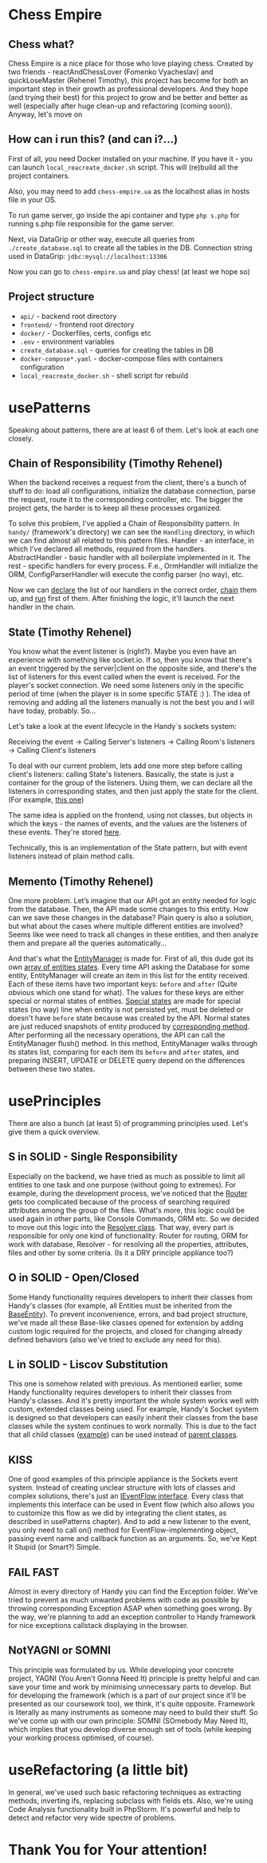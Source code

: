 # Chess Empire

## Chess what?

Chess Empire is a nice place for those who love playing chess. Created by two friends - reactAndChessLover (Fomenko Vyacheslav)
and quickLoseMaster (Rehenel Timothy), this project has become for both an important step in their growth as professional developers.
And they hope (and trying their best) for this project to grow and be better and better as well (especially after huge clean-up and refactoring (coming soon)).
Anyway, let's move on

## How can i run this? (and can i?...)
First of all, you need Docker installed on your machine. If you have it - you can launch `local_reacreate_docker.sh` script.
This will (re)build all the project containers.

Also, you may need to add `chess-empire.ua` as the localhost alias in hosts file in your OS.

To run game server, go inside the api container and type `php s.php` for running s.php file responsible for the game server.

Next, via DataGrip or other way, execute all queries from `./create_database.sql` to create all the tables in the DB.
Connection string used in DataGrip: `jdbc:mysql://localhost:13306`

Now you can go to `chess-empire.ua` and play chess! (at least we hope so)

## Project structure

- `api/` - backend root directory
- `frontend/` - frontend root directory
- `docker/` - Dockerfiles, certs, configs etc
- `.env` - environment variables
- `create_database.sql` - queries for creating the tables in DB
- `docker-compose*.yaml` - docker-compose files with containers configuration
- `local_reacreate_docker.sh` - shell script for rebuild


# usePatterns

Speaking about patterns, there are at least 6 of them. Let's look at each one closely.

## Chain of Responsibility (Timothy Rehenel)
When the backend receives a request from the client, there's a bunch of stuff to do: load all configurations, initialize the database
connection, parse the request, route it to the corresponding controller, etc. The bigger the project gets, the harder is to keep all these processes
organized.

To solve this problem, I've applied a Chain of Responsibility pattern. In `handy/` (framework's directory) we can see the `Handling` directory, in
which we can find almost all related to this pattern files. Handler - an interface, in which I've declared all methods, required from the handlers.
AbstractHandler - basic handler with all boilerplate implemented in it. The rest - specific handlers for every process. F.e., 
OrmHandler will initialize the ORM, ConfigParserHandler will execute the config parser (no way), etc.

Now we can [declare](./api/handy/Core.php#L25-L32) the list of our handlers in the correct order, [chain](./api/handy/Core.php#L34-L37)
them up, and [run](./api/handy/Core.php#L46) first of them. After finishing the logic, it'll launch the next handler in the chain.

## State (Timothy Rehenel)
You know what the event listener is (right?). Maybe you even have an experience with something like socket.io. If so, then
you know that there's an event triggered by the server|client on the opposite side, and there's the list of listeners for this event called when the event is received.
For the player's socket connection. We need some listeners only in the specific period of time (when the player is in some specific STATE :) ).
The idea of removing and adding all the listeners manually is not the best you and I will have today, probably. So...

Let's take a look at the event lifecycle in the Handy`s sockets system:

Receiving the event
->
Calling Server's listeners
->
Calling Room's listeners
->
Calling Client's listeners

To deal with our current problem, lets add one more step before calling client's listeners: calling State's listeners.
Basically, the state is just a container for the group of the listeners. Using them, we can declare all the listeners in 
corresponding states, and then just apply the state for the client. (For example, [this one](./api/src/Socket/States/UnauthorizedState.php))

The same idea is applied on the frontend, using not classes, but objects in which the keys - the names of events,
and the values are the listeners of these events. They're stored [here](./frontend/src/shared/socket/states).

Technically, this is an implementation of the State pattern, but with event listeners instead of plain method calls.

## Memento (Timothy Rehenel)
One more problem. Let’s imagine that our API got an entity needed for logic from the database.
Then, the API made some changes to this entity. How can we save these changes in the database? Plain query is also a solution,
but what about the cases where multiple different entities are involved? Seems like wee need to track all changes in these entities,
and then analyze them and prepare all the queries automatically...

And that's what the [EntityManager](./api/handy/ORM/EntityManager.php) is made for. First of all, this dude got its own
[array of entities states](./api/handy/ORM/EntityManager.php#L23). Every time API asking the Database for some entity, EntityManager
will create an item in this list for the entity received. Each of these items have two important keys: `before` and `after`
(Quite obvious which one stand for what). The values for these keys are either special or normal states of entities.
[Special states](./api/handy/ORM/EntityManager.php#L16-L17) are made for special states (no way) line when entity is not persisted yet,
must be deleted or doesn't have `before` state because was created by the API.
Normal states are just reduced snapshots of entity produced by [corresponding method](./api/handy/ORM/BaseEntity.php#L32-L45).
After performing all the necessary operations, the API can call the EntityManager flush() method. In this method, EntityManager
walks through its states list, comparing for each item its `before` and `after` states, and preparing INSERT, UPDATE or DELETE query
depend on the differences between these two states.


# usePrinciples

There are also a bunch (at least 5) of programming principles used. Let's give them a quick overview.

## S in SOLID - Single Responsibility
Especially on the backend, we have tried as much as possible to limit all entities to one task and one purpose (without going to extremes).
For example, during the development process, we've noticed that the [Router](./api/handy/Routing/Router.php) gets too complicated because of
the process of searching required attributes among the group of the files. What's more, this logic could be used again in other parts,
like Console Commands, ORM etc. So we decided to move out this logic into the [Resolver class](./api/handy/Utils/Resolver.php).
That way, every part is responsible for only one kind of functionality: Router for routing, ORM for work with database,
Resolver - for resolving all the properties, attributes, files and other by some criteria. (Is it a DRY principle appliance too?)

## O in SOLID - Open/Closed
Some Handy functionality requires developers to inherit their classes from Handy's classes (for example, all Entities must be
inherited from the [BaseEntity](./api/handy/ORM/BaseEntity.php)). To prevent inconvenience, errors, and bad project structure,
we've made all these Base-like classes opened for extension by adding custom logic required for the projects, and closed
for changing already defined behaviors (also we've tried to exclude any need for this).

## L in SOLID - Liscov Substitution
This one is somehow related with previous. As mentioned earlier, some Handy functionality requires developers to inherit
their classes from Handy's classes. And it's pretty important the whole system works well with custom, extended classes being used.
For example, Handy's Socket system is designed so that developers can easily inherit their classes from the base classes
while the system continues to work normally. This is due to the fact that all child classes ([example](./api/src/Socket))
can be used instead of [parent classes](./api/handy/Socket).

## KISS
One of good examples of this principle appliance is the Sockets event system. Instead of creating unclear structure with
lots of classes and complex solutions, there's just an [IEventFlow interface](./api/handy/Socket/IEventFlow.php).
Every class that implements this interface can be used in Event flow (which also allows you to customize this flow as we
did by integrating the client states, as described in usePatterns chapter). And to add a new listener to the event, you
only need to call on() method for EventFlow-implementing object, passing event name and callback function as an arguments.
So, we've Kept It Stupid (or Smart?) Simple.

## FAIL FAST
Almost in every directory of Handy you can find the Exception folder. We've tried to prevent as much unwanted problems with
code as possible by throwing corresponding Exception ASAP when something goes wrong. By the way, we're planning to add
an exception controller to Handy framework for nice exceptions callstack displaying in the browser.

## NotYAGNI or SOMNI
This principle was formulated by us. While developing your concrete project, YAGNI (You Aren't Gonna Need It) principle
is pretty helpful and can save your time and work by minimising unnecessary parts to develop. But for developing the 
framework (which is a part of our project since it'll be presented as our coursework too), we think, it's quite opposite.
Framework is literally as many instruments as someone may need to build their stuff. So we've come up with our own principle:
SOMNI (SOmebody May Need It), which implies that you develop diverse enough set of tools (while keeping your working process
optimised, of course).


# useRefactoring (a little bit)
In general, we've used such basic refactoring techniques as extracting methods, inverting ifs, replacing subclass with fields ets.
Also, we're using Code Analysis functionality built in PhpStorm. It's powerful and help to detect and refactor very wide spectre of
problems.

# Thank You for Your attention!